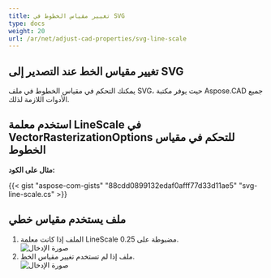 ```yaml
---
title: تغيير مقياس الخطوط في SVG
type: docs
weight: 20
url: /ar/net/adjust-cad-properties/svg-line-scale
---
```


## **تغيير مقياس الخط عند التصدير إلى SVG**

يمكنك التحكم في مقياس الخطوط في ملف SVG، حيث يوفر مكتبة Aspose.CAD جميع الأدوات اللازمة لذلك.

## **استخدم معلمة LineScale في VectorRasterizationOptions للتحكم في مقياس الخطوط**

**مثال على الكود:**

{{< gist "aspose-com-gists" "88cdd0899132edaf0afff77d33d11ae5" "svg-line-scale.cs" >}}


## ملف يستخدم مقياس خطي
1. الملف إذا كانت معلمة LineScale مضبوطة على 0.25.<br>
![صورة الإدخال](line_scale_0.25.png)<br>
1. ملف إذا لم تستخدم تغيير مقياس الخط.<br>
![صورة الإدخال](basic_options.png)<br>
